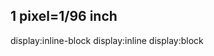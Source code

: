 <!-- Absolute Unit and Relative Unit -->
<!-- Absolute means chipak gaya they doesnot think at all which type of screen they receive they are as it is fixed not responsive -->

<!-- Absolute: px,in,cm,mm
Relative:%,vw,vh,em,rem -->

## 1 pixel=1/96 inch




<!-- Difference Between Display Property -->
display:inline-block
display:inline
display:block
